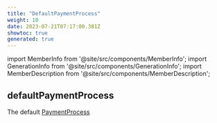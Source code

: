 ```yaml
---
title: "DefaultPaymentProcess"
weight: 10
date: 2023-07-21T07:17:00.381Z
showtoc: true
generated: true
---
```

<!-- This file was generated from the Vendure source. Do not modify. Instead, re-run the "docs:build" script -->
import MemberInfo from '@site/src/components/MemberInfo';
import GenerationInfo from '@site/src/components/GenerationInfo';
import MemberDescription from '@site/src/components/MemberDescription';


## defaultPaymentProcess

<GenerationInfo sourceFile="packages/core/src/config/payment/default-payment-process.ts" sourceLine="26" packageName="@vendure/core" />

The default <a href='/docs/reference/typescript-api/payment/payment-process#paymentprocess'>PaymentProcess</a>

